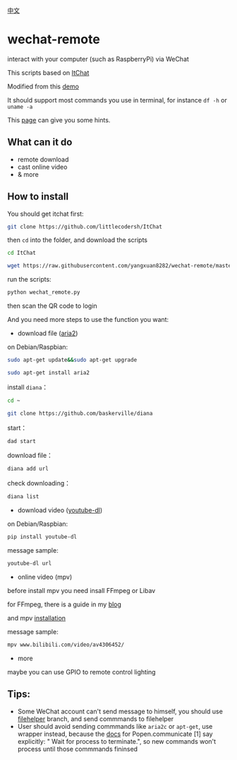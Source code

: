 [中文](README-zh.md)

# wechat-remote
interact with your computer (such as RaspberryPi) via WeChat

This scripts based on [ItChat](https://github.com/littlecodersh/ItChat)

Modified from this [demo](https://github.com/littlecodersh/ItChat/issues/24#issuecomment-228583833)

It should support most commands you use in terminal, for instance `df -h` or `uname -a`

This [page](https://github.com/herrbischoff/awesome-command-line-apps) can give you some hints.

## What can it do

- remote download
- cast online video
- & more

## How to install

You should get itchat first:

```bash
git clone https://github.com/littlecodersh/ItChat
```

then `cd` into the folder, and download the scripts

```bash
cd ItChat
```

```bash
wget https://raw.githubusercontent.com/yangxuan8282/wechat-remote/master/wechat_remote.py
```

run the scripts:

```bash
python wechat_remote.py
```

then scan the QR code to login

And you need more steps to use the function you want:

- download file ([aria2](https://aria2.github.io/))

on Debian/Raspbian:

```bash
sudo apt-get update&&sudo apt-get upgrade
```

```bash
sudo apt-get install aria2
```

install `diana`：

```bash
cd ~
```

```bash
git clone https://github.com/baskerville/diana
```

start：

```bash
dad start
```

download file：

```bash
diana add url
```

check downloading：

```bash
diana list
```

- download video ([youtube-dl](https://github.com/rg3/youtube-dl))

on Debian/Raspbian:

```bash
pip install youtube-dl
```

message sample:

```bash
youtube-dl url
```

- online video (mpv)

before install mpv you need insall FFmpeg or Libav

for FFmpeg, there is a guide in my [blog](https://www.zybuluo.com/yangxuan/note/374932#7-ffmpeg)

and mpv [installation](https://www.zybuluo.com/yangxuan/note/374932#8-mpv)

message sample:

```bash
mpv www.bilibili.com/video/av4306452/
```

- more

maybe you can use GPIO to remote control lighting


## Tips:
 - Some WeChat account can't send message to himself, you should use [filehelper](https://github.com/yangxuan8282/wechat-remote/tree/filehelper) branch, and send commmands to filehelper
 - User should avoid sending commmands like `aria2c` or `apt-get`, use wrapper instead, because the [docs](https://docs.python.org/3/library/subprocess.html#subprocess.Popen.communicate) for Popen.communicate [1] say explicitly: " Wait for process to terminate.", so new commands won't process until those commmands fininsed
